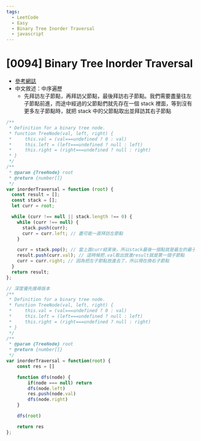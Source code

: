 ```yaml
---
tags:
  - LeetCode
  - Easy
  - Binary Tree Inorder Traversal
  - javascript
---
```


# [0094] Binary Tree Inorder Traversal

- [參考網誌](https://www.shubo.io/iterative-binary-tree-traversal/)
- 中文敘述：中序遍歷
  - 先拜訪左子節點，再拜訪父節點，最後拜訪右子節點。我們需要盡量往左子節點前進，而途中經過的父節點們就先存在一個 stack 裡面，等到沒有更多左子節點時，就把 stack 中的父節點取出並拜訪其右子節點

```js
/**
 * Definition for a binary tree node.
 * function TreeNode(val, left, right) {
 *     this.val = (val===undefined ? 0 : val)
 *     this.left = (left===undefined ? null : left)
 *     this.right = (right===undefined ? null : right)
 * }
 */
/**
 * @param {TreeNode} root
 * @return {number[]}
 */
var inorderTraversal = function (root) {
  const result = [];
  const stack = [];
  let curr = root;

  while (curr !== null || stack.length !== 0) {
    while (curr !== null) {
      stack.push(curr);
      curr = curr.left; // 盡可能一直拜訪左節點
    }

    curr = stack.pop(); // 當上面curr結束後，所以stack最後一個點就是最左的最子節點
    result.push(curr.val); // 這時候把.val取出放進result就是第一個子節點
    curr = curr.right; // 因為把左子節點放進去了，所以現在換右子節點
  }
  return result;
};
```

```js
// 深度優先搜尋版本
/**
 * Definition for a binary tree node.
 * function TreeNode(val, left, right) {
 *     this.val = (val===undefined ? 0 : val)
 *     this.left = (left===undefined ? null : left)
 *     this.right = (right===undefined ? null : right)
 * }
 */
/**
 * @param {TreeNode} root
 * @return {number[]}
 */
var inorderTraversal = function(root) {
    const res = []

    function dfs(node) {
        if(node === null) return 
        dfs(node.left)
        res.push(node.val)
        dfs(node.right)
    }

    dfs(root)

    return res
};
```
